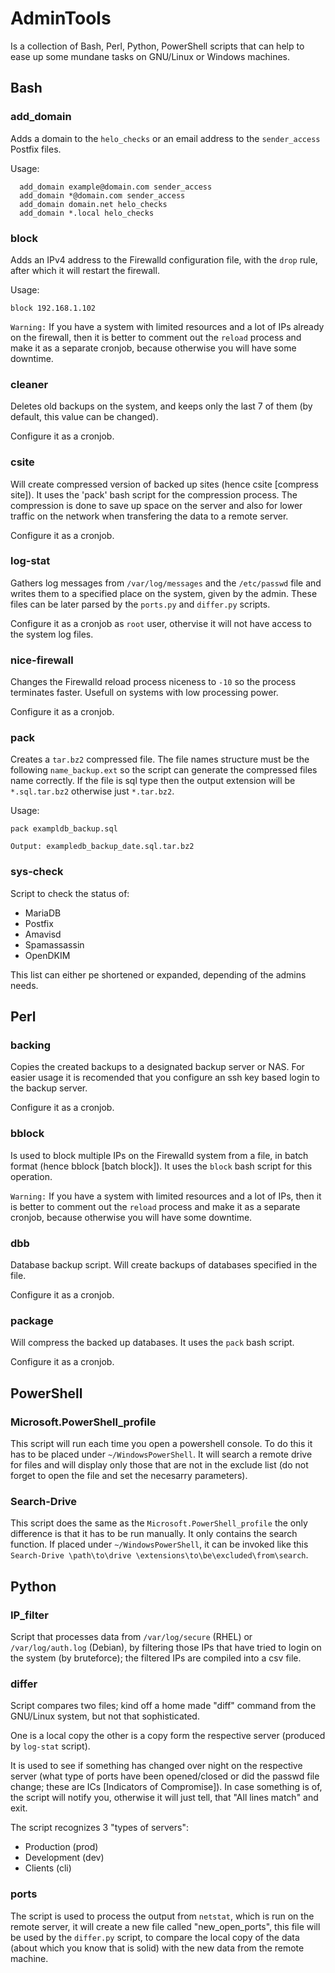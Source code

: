 # AdminTools 

Is a collection of Bash, Perl, Python, PowerShell scripts that can help to ease up some mundane tasks on GNU/Linux or Windows machines.

## Bash

### add_domain
Adds a domain to the `helo_checks` or an email address to the `sender_access` Postfix files.

Usage:
```
  add_domain example@domain.com sender_access
  add_domain *@domain.com sender_access
  add_domain domain.net helo_checks
  add_domain *.local helo_checks
```

### block
Adds an IPv4 address to the Firewalld configuration file, with the `drop` rule, after which it will restart the firewall.

Usage:
```
block 192.168.1.102
```

`Warning:` If you have a system with limited resources and a lot of IPs already on the firewall, then it is better to comment out the `reload` process and make it as a separate cronjob, because otherwise you will have some downtime.

### cleaner
Deletes old backups on the system, and keeps only the last 7 of them (by default, this value can be changed).

Configure it as a cronjob.

### csite
Will create compressed version of backed up sites (hence csite [compress site]). It uses the 'pack' bash script for the compression process.
The compression is done to save up space on the server and also for lower traffic on the network when transfering the data to a remote server.

Configure it as a cronjob.

### log-stat
Gathers log messages from `/var/log/messages` and the `/etc/passwd` file and writes them to a specified place on the system, given by the admin.
These files can be later parsed by the `ports.py` and `differ.py` scripts.

Configure it as a cronjob as `root` user, othervise it will not have access to the system log files.

### nice-firewall
Changes the Firewalld reload process niceness to `-10` so the process terminates faster. Usefull on systems with low processing power.

Configure it as a cronjob.

### pack
Creates a `tar.bz2` compressed file. The file names structure must be the following `name_backup.ext` so the script can generate the compressed files name correctly. If the file is sql type then the output extension will be `*.sql.tar.bz2` otherwise just `*.tar.bz2`.

Usage:
```
pack exampldb_backup.sql

Output: exampledb_backup_date.sql.tar.bz2
```

### sys-check
Script to check the status of:
+ MariaDB
+ Postfix
+ Amavisd
+ Spamassassin
+ OpenDKIM

This list can either pe shortened or expanded, depending of the admins needs.

## Perl

### backing
Copies the created backups to a designated backup server or NAS. For easier usage it is recomended that you configure an ssh key based login to the backup server.

Configure it as a cronjob.

### bblock
Is used to block multiple IPs on the Firewalld system from a file, in batch format (hence bblock [batch block]). It uses the `block` bash script for this operation.

`Warning:` If you have a system with limited resources and a lot of IPs, then it is better to comment out the `reload` process and make it as a separate cronjob, because otherwise you will have some downtime.    

### dbb
Database backup script. Will create backups of databases specified in the file.

Configure it as a cronjob.

### package
Will compress the backed up databases. It uses the `pack` bash script.

Configure it as a cronjob.


## PowerShell

### Microsoft.PowerShell_profile
This script will run each time you open a powershell console. To do this it has to be placed under `~/WindowsPowerShell`. It will search a remote drive for
files and will display only those that are not in the exclude list (do not forget to open the file and set the necesarry parameters).

### Search-Drive
This script does the same as the `Microsoft.PowerShell_profile` the only difference is that it has to be run manually. It only contains the search function. If placed under `~/WindowsPowerShell`, it can be invoked like this `Search-Drive \path\to\drive \extensions\to\be\excluded\from\search`.

## Python

### IP_filter
Script that processes data from `/var/log/secure` (RHEL) or `/var/log/auth.log` (Debian), by filtering those IPs that have tried to login on the system (by bruteforce); the filtered IPs are compiled into a csv file.

### differ
Script compares two files; kind off a home made "diff" command from the GNU/Linux system, but not that sophisticated.

One is a local copy the other is a copy form the respective server (produced by `log-stat` script).

It is used to see if something has changed over night on the respective server (what type of ports have been opened/closed or did the passwd file change; these are ICs [Indicators of Compromise]). In case something is of, the script will notify you, otherwise it will just tell, that "All lines match" and exit.

 The script recognizes 3 "types of servers":

+ Production (prod)
+ Development (dev)
+ Clients (cli)


### ports
The script is used to process the output from `netstat`, which is run on the remote server, it will create a new file called "new_open_ports", this file will be used by the `differ.py` script, to compare the local copy of the data (about which you know that is solid) with the new data from the remote machine.
